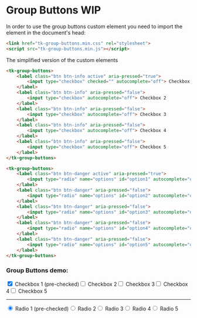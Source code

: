 # Group Buttons WIP

In order to use the group buttons custom element you need to import the element in the document's head:
```html
<link href="tk-group-buttons.min.css" rel="stylesheet">
<script src="tk-group-buttons.min.js"></script>
```

The simplified version of the custom elements
```html
<tk-group-buttons>
	<label class="btn btn-info active" aria-pressed="true">
		<input type="checkbox" checked="" autocomplete="off"> Checkbox 1 (pre-checked)
	</label>
	<label class="btn btn-info" aria-pressed="false">
		<input type="checkbox" autocomplete="off"> Checkbox 2
	</label>
	<label class="btn btn-info" aria-pressed="false">
		<input type="checkbox" autocomplete="off"> Checkbox 3
	</label>
	<label class="btn btn-info" aria-pressed="false">
		<input type="checkbox" autocomplete="off"> Checkbox 4
	</label>
	<label class="btn btn-info" aria-pressed="false">
		<input type="checkbox" autocomplete="off"> Checkbox 5
	</label>
</tk-group-buttons>

<tk-group-buttons>
	<label class="btn btn-danger active" aria-pressed="true">
		<input type="radio" name="options" id="option1" autocomplete="off" checked=""> Radio 1 (pre-checked)
	</label>
	<label class="btn btn-danger" aria-pressed="false">
		<input type="radio" name="options" id="option2" autocomplete="off"> Radio 2
	</label>
	<label class="btn btn-danger" aria-pressed="false">
		<input type="radio" name="options" id="option3" autocomplete="off"> Radio 3
	</label>
	<label class="btn btn-danger" aria-pressed="false">
		<input type="radio" name="options" id="option4" autocomplete="off"> Radio 4
	</label>
	<label class="btn btn-danger" aria-pressed="false">
		<input type="radio" name="options" id="option5" autocomplete="off"> Radio 5
	</label>
</tk-group-buttons>
```

### Group Buttons demo:
<tk-group-buttons><label class="btn btn-info active" aria-pressed="true"><input type="checkbox" checked="" autocomplete="off"> Checkbox 1 (pre-checked)</label><label class="btn btn-info" aria-pressed="false"><input type="checkbox" autocomplete="off"> Checkbox 2</label><label class="btn btn-info" aria-pressed="false"><input type="checkbox" autocomplete="off"> Checkbox 3</label><label class="btn btn-info" aria-pressed="false"><input type="checkbox" autocomplete="off"> Checkbox 4</label><label class="btn btn-info" aria-pressed="false"><input type="checkbox" autocomplete="off"> Checkbox 5</label></tk-group-buttons>

<hr>

<tk-group-buttons><label class="btn btn-danger active" aria-pressed="true"><input type="radio" name="options" id="option1" autocomplete="off" checked=""> Radio 1 (pre-checked)</label><label class="btn btn-danger" aria-pressed="false"><input type="radio" name="options" id="option2" autocomplete="off"> Radio 2</label><label class="btn btn-danger" aria-pressed="false"><input type="radio" name="options" id="option3" autocomplete="off"> Radio 3</label><label class="btn btn-danger" aria-pressed="false"><input type="radio" name="options" id="option4" autocomplete="off"> Radio 4</label><label class="btn btn-danger" aria-pressed="false"><input type="radio" name="options" id="option5" autocomplete="off"> Radio 5</label></tk-group-buttons>
